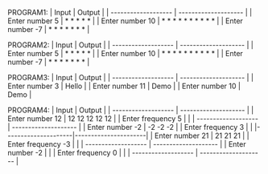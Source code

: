 PROGRAM1:
| Input               | Output               |
| ------------------- | -------------------- |
| Enter number 5      |  * * * * *           |
| Enter number 10     |  * * * * * * * * * * |
| Enter number -7     |  * * * * * * *       |

PROGRAM2:
| Input               | Output               |
| ------------------- | -------------------- |
| Enter number 5      |  * * * * *           |
| Enter number 10     |  * * * * * * * * * * |
| Enter number -7     |  * * * * * * *       |

PROGRAM3:
| Input               | Output               |
| ------------------- | -------------------- |
| Enter number 3      | Hello                |
| Enter number 11     | Demo                 |
| Enter number 10     | Demo                 |

PROGRAM4:
| Input               | Output               |
| ------------------- | -------------------- |
| Enter number    12  | 12 12 12 12 12       |
| Enter frequency 5   |                      |
| ------------------- | -------------------- |
| Enter number    -2  | -2 -2 -2             |
| Enter frequency 3   |                      |
|---------------------|----------------------|
| Enter number     21 | 21 21 21             |
| Enter frequency  -3 |                      |
| ------------------- | -------------------- |
| Enter number     -2 |                      |
| Enter frequency   0 |                      |
| ------------------- | -------------------- |



